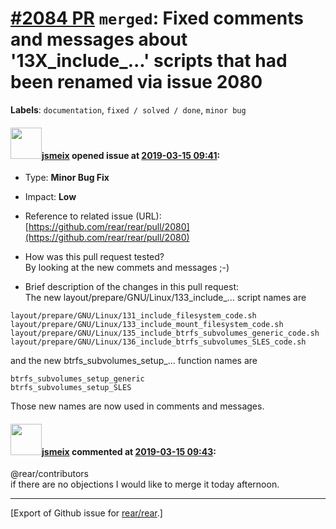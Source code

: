 [\#2084 PR](https://github.com/rear/rear/pull/2084) `merged`: Fixed comments and messages about '13X\_include\_...' scripts that had been renamed via issue 2080
================================================================================================================================================================

**Labels**: `documentation`, `fixed / solved / done`, `minor bug`

#### <img src="https://avatars.githubusercontent.com/u/1788608?u=925fc54e2ce01551392622446ece427f51e2f0ce&v=4" width="50">[jsmeix](https://github.com/jsmeix) opened issue at [2019-03-15 09:41](https://github.com/rear/rear/pull/2084):

-   Type: **Minor Bug Fix**

-   Impact: **Low**

-   Reference to related issue (URL):  
    [https://github.com/rear/rear/pull/2080](https://github.com/rear/rear/pull/2080)

-   How was this pull request tested?  
    By looking at the new commets and messages ;-)

-   Brief description of the changes in this pull request:  
    The new layout/prepare/GNU/Linux/133\_include\_... script names are

<!-- -->

    layout/prepare/GNU/Linux/131_include_filesystem_code.sh
    layout/prepare/GNU/Linux/133_include_mount_filesystem_code.sh
    layout/prepare/GNU/Linux/135_include_btrfs_subvolumes_generic_code.sh
    layout/prepare/GNU/Linux/136_include_btrfs_subvolumes_SLES_code.sh

and the new btrfs\_subvolumes\_setup\_... function names are

    btrfs_subvolumes_setup_generic
    btrfs_subvolumes_setup_SLES

Those new names are now used in comments and messages.

#### <img src="https://avatars.githubusercontent.com/u/1788608?u=925fc54e2ce01551392622446ece427f51e2f0ce&v=4" width="50">[jsmeix](https://github.com/jsmeix) commented at [2019-03-15 09:43](https://github.com/rear/rear/pull/2084#issuecomment-473221114):

@rear/contributors  
if there are no objections I would like to merge it today afternoon.

------------------------------------------------------------------------

\[Export of Github issue for
[rear/rear](https://github.com/rear/rear).\]
